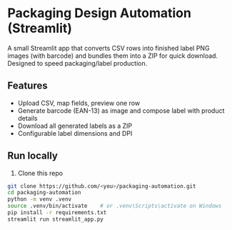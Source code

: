 # Packaging Design Automation (Streamlit)

A small Streamlit app that converts CSV rows into finished label PNG images (with barcode) and bundles them into a ZIP for quick download. Designed to speed packaging/label production.

## Features
- Upload CSV, map fields, preview one row
- Generate barcode (EAN-13) as image and compose label with product details
- Download all generated labels as a ZIP
- Configurable label dimensions and DPI

## Run locally
1. Clone this repo
```bash
git clone https://github.com/<you>/packaging-automation.git
cd packaging-automation
python -m venv .venv
source .venv/bin/activate    # or .venv\Scripts\activate on Windows
pip install -r requirements.txt
streamlit run streamlit_app.py
